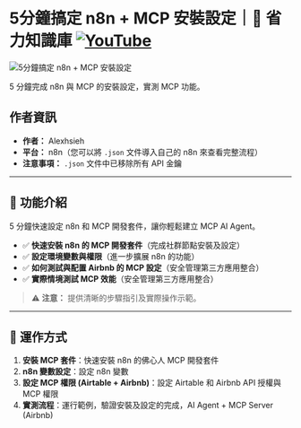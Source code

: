 # 5分鐘搞定 n8n + MCP 安裝設定｜🧠 省力知識庫 [![YouTube](https://img.shields.io/badge/Watch%20on-YouTube-red?logo=youtube)](https://youtu.be/pAWAwSCXxig)

![5分鐘搞定 n8n + MCP 安裝設定](https://github.com/qwedsazxc78/ai-automation-n8n/blob/main/n8n/12-mcp-community-node/cover.png?raw=true)

5 分鐘完成 n8n 與 MCP 的安裝設定，實測 MCP 功能。

## 作者資訊

* **作者：** Alexhsieh
* **平台：** n8n（您可以將 `.json` 文件導入自己的 n8n 來查看完整流程）
* **注意事項：** `.json` 文件中已移除所有 API 金鑰

---

## 📌 功能介紹

5 分鐘快速設定 n8n 和 MCP 開發套件，讓你輕鬆建立 MCP AI Agent。

* ✅ **快速安裝 n8n 的 MCP 開發套件**（完成社群節點安裝及設定）
* ✅ **設定環境變數與權限**（進一步擴展 n8n 的功能）
* ✅ **如何測試與配置 Airbnb 的 MCP 設定**（安全管理第三方應用整合）
* ✅ **實際情境測試 MCP 效能**（安全管理第三方應用整合）

> ⚠ **注意：** 提供清晰的步驟指引及實際操作示範。

---

## 🔧 運作方式

1. **安裝 MCP 套件**：快速安裝 n8n 的佛心人 MCP 開發套件
2. **n8n 變數設定**：設定 n8n 變數
3. **設定 MCP 權限 (Airtable + Airbnb)**：設定 Airtable 和 Airbnb API 授權與 MCP 權限
4. **實測流程**：運行範例，驗證安裝及設定的完成，AI Agent + MCP Server (Airbnb)
